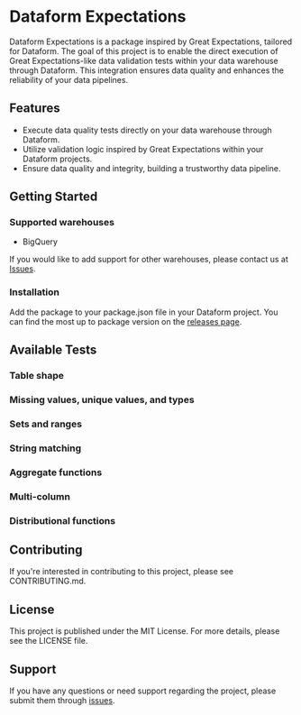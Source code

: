 # Dataform Expectations

Dataform Expectations is a package inspired by Great Expectations, tailored for Dataform. The goal of this project is to enable the direct execution of Great Expectations-like data validation tests within your data warehouse through Dataform. This integration ensures data quality and enhances the reliability of your data pipelines.

## Features

- Execute data quality tests directly on your data warehouse through Dataform.
- Utilize validation logic inspired by Great Expectations within your Dataform projects.
- Ensure data quality and integrity, building a trustworthy data pipeline.

## Getting Started

### Supported warehouses

- BigQuery

If you would like to add support for other warehouses, please contact us at [Issues](https://github.com/ota2000/dataform-expectations/issues).

### Installation

Add the package to your package.json file in your Dataform project. You can find the most up to package version on the [releases page](https://github.com/ota2000/dataform-expectations/releases).

## Available Tests

### Table shape

### Missing values, unique values, and types

### Sets and ranges

### String matching

### Aggregate functions

### Multi-column

### Distributional functions

## Contributing

If you're interested in contributing to this project, please see CONTRIBUTING.md.

## License

This project is published under the MIT License. For more details, please see the LICENSE file.

## Support

If you have any questions or need support regarding the project, please submit them through [issues](https://github.com/ota2000/dataform-expectations/issues).
